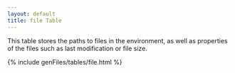 ```yaml
---
layout: default
title: file Table
---
```


This table stores the paths to files in the environment, as well as properties of the 
files such as last modification or file size.

{% include genFiles/tables/file.html %}